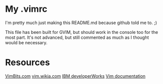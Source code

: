 My .vimrc
=========
I'm pretty much just making this README.md because github told me to. ;)

This file has been built for GVIM, but should work in the console too
for the most part. It's not advanced, but still commented as much as
I thought would be necessary.

Resources
=========
[VimBits.com](http://vimbits.com/)
[vim.wikia.com](http://vim.wikia.com/wiki/Vim_Tips_Wiki)
[IBM developerWorks](http://www.ibm.com/developerworks/linux/library/l-vim-script-1/index.html)
[Vim documentation](http://vimdoc.sourceforge.net/htmldoc/)
